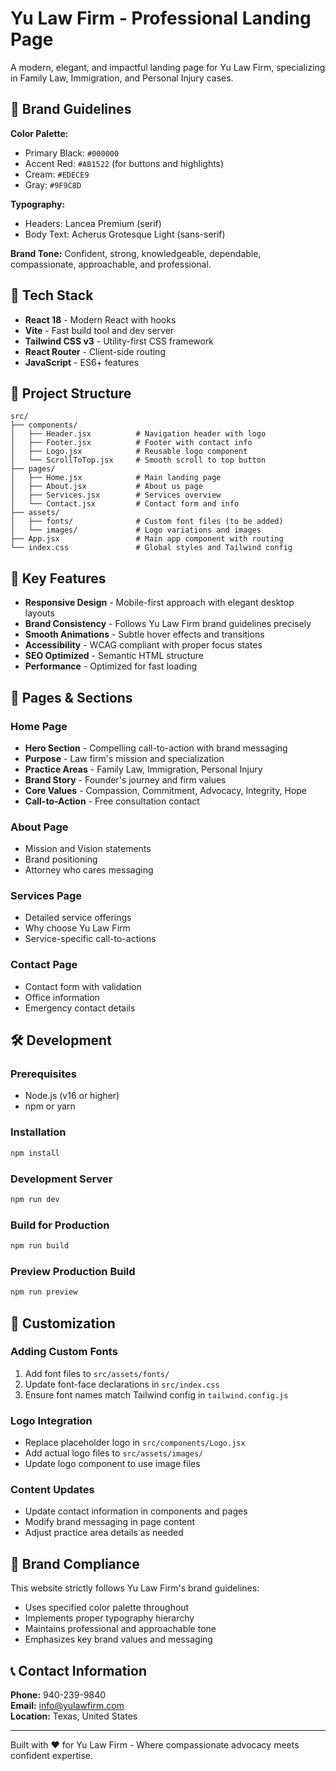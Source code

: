 # Yu Law Firm - Professional Landing Page

A modern, elegant, and impactful landing page for Yu Law Firm, specializing in Family Law, Immigration, and Personal Injury cases.

## 🎨 Brand Guidelines

**Color Palette:**
- Primary Black: `#000000`
- Accent Red: `#AB1522` (for buttons and highlights)
- Cream: `#EDECE9`
- Gray: `#9F9C8D`

**Typography:**
- Headers: Lancea Premium (serif)
- Body Text: Acherus Grotesque Light (sans-serif)

**Brand Tone:** Confident, strong, knowledgeable, dependable, compassionate, approachable, and professional.

## 🚀 Tech Stack

- **React 18** - Modern React with hooks
- **Vite** - Fast build tool and dev server
- **Tailwind CSS v3** - Utility-first CSS framework
- **React Router** - Client-side routing
- **JavaScript** - ES6+ features

## 📁 Project Structure

```
src/
├── components/
│   ├── Header.jsx          # Navigation header with logo
│   ├── Footer.jsx          # Footer with contact info
│   ├── Logo.jsx            # Reusable logo component
│   └── ScrollToTop.jsx     # Smooth scroll to top button
├── pages/
│   ├── Home.jsx            # Main landing page
│   ├── About.jsx           # About us page
│   ├── Services.jsx        # Services overview
│   └── Contact.jsx         # Contact form and info
├── assets/
│   ├── fonts/              # Custom font files (to be added)
│   └── images/             # Logo variations and images
├── App.jsx                 # Main app component with routing
└── index.css               # Global styles and Tailwind config
```

## 🌟 Key Features

- **Responsive Design** - Mobile-first approach with elegant desktop layouts
- **Brand Consistency** - Follows Yu Law Firm brand guidelines precisely
- **Smooth Animations** - Subtle hover effects and transitions
- **Accessibility** - WCAG compliant with proper focus states
- **SEO Optimized** - Semantic HTML structure
- **Performance** - Optimized for fast loading

## 📄 Pages & Sections

### Home Page
- **Hero Section** - Compelling call-to-action with brand messaging
- **Purpose** - Law firm's mission and specialization
- **Practice Areas** - Family Law, Immigration, Personal Injury
- **Brand Story** - Founder's journey and firm values
- **Core Values** - Compassion, Commitment, Advocacy, Integrity, Hope
- **Call-to-Action** - Free consultation contact

### About Page
- Mission and Vision statements
- Brand positioning
- Attorney who cares messaging

### Services Page
- Detailed service offerings
- Why choose Yu Law Firm
- Service-specific call-to-actions

### Contact Page
- Contact form with validation
- Office information
- Emergency contact details

## 🛠 Development

### Prerequisites
- Node.js (v16 or higher)
- npm or yarn

### Installation
```bash
npm install
```

### Development Server
```bash
npm run dev
```

### Build for Production
```bash
npm run build
```

### Preview Production Build
```bash
npm run preview
```

## 📝 Customization

### Adding Custom Fonts
1. Add font files to `src/assets/fonts/`
2. Update font-face declarations in `src/index.css`
3. Ensure font names match Tailwind config in `tailwind.config.js`

### Logo Integration
- Replace placeholder logo in `src/components/Logo.jsx`
- Add actual logo files to `src/assets/images/`
- Update logo component to use image files

### Content Updates
- Update contact information in components and pages
- Modify brand messaging in page content
- Adjust practice area details as needed

## 🎯 Brand Compliance

This website strictly follows Yu Law Firm's brand guidelines:
- Uses specified color palette throughout
- Implements proper typography hierarchy
- Maintains professional and approachable tone
- Emphasizes key brand values and messaging

## 📞 Contact Information

**Phone:** 940-239-9840  
**Email:** info@yulawfirm.com  
**Location:** Texas, United States

---

Built with ❤️ for Yu Law Firm - Where compassionate advocacy meets confident expertise.
